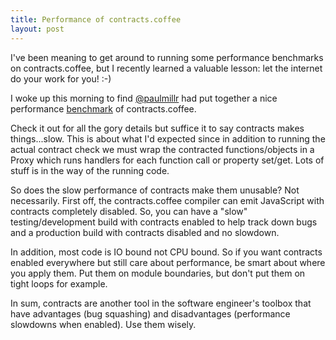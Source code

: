 ```yaml
---
title: Performance of contracts.coffee
layout: post
---
```


I've been meaning to get around to running some performance benchmarks on contracts.coffee, but I recently learned a valuable lesson: let the internet do your work for you! :-)

I woke up this morning to find [@paulmillr](https://twitter.com/#!/paulmillr) had put together a nice performance [benchmark](http://jsperf.com/performance-impact-of-contracts/4) of contracts.coffee.

Check it out for all the gory details but suffice it to say contracts makes things...slow. This is about what I'd expected since in addition to running the actual contract check we must wrap the contracted functions/objects in a Proxy which runs handlers for each function call or property set/get. Lots of stuff is in the way of the running code.

So does the slow performance of contracts make them unusable? Not necessarily. First off, the contracts.coffee compiler can emit JavaScript with contracts completely disabled. So, you can have a "slow" testing/development build with contracts enabled to help track down bugs and a production build with contracts disabled and no slowdown.

In addition, most code is IO bound not CPU bound. So if you want contracts enabled everywhere but still care about performance, be smart about where you apply them. Put them on module boundaries, but don't put them on tight loops for example. 

In sum, contracts are another tool in the software engineer's toolbox that have advantages (bug squashing) and disadvantages (performance slowdowns when enabled). Use them wisely.
